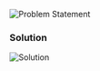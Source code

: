![Problem Statement](https://github.com/cpp-rakesh/IntroductionToAlgorithmsCLRS/blob/master/Chapter_2_Getting_Started/2.2_Analyzing_Algorithms/Exercises/2.2-1/repo/problem.png)

### Solution
![Solution](https://github.com/cpp-rakesh/IntroductionToAlgorithmsCLRS/blob/master/Chapter_2_Getting_Started/2.2_Analyzing_Algorithms/Exercises/2.2-1/repo/2.2-1.png)
